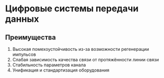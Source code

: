 # Цифровые системы передачи данных

## Преимущества

1. Высокая помехоустойчивость из-за возможности регенерации импульсов
2. Слабая зависимость качества связи от протяжённости линии связи
3. Стабильность параметров канала
4. Унификация и стандартизация оборудования
